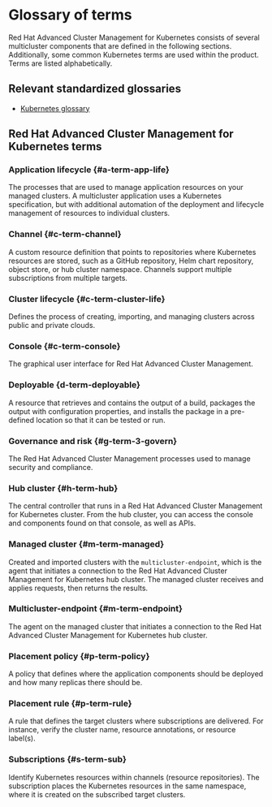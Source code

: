 # Glossary of terms 

Red Hat Advanced Cluster Management for Kubernetes consists of several multicluster components that are defined in the following sections. Additionally, some common Kubernetes terms are used within the product. Terms are listed alphabetically.

## Relevant standardized glossaries

- [Kubernetes glossary](https://kubernetes.io/docs/reference/glossary/?fundamental=true)

## Red Hat Advanced Cluster Management for Kubernetes terms

### Application lifecycle {#a-term-app-life}

The processes that are used to manage application resources on your managed clusters. A multicluster application uses a Kubernetes specification, but with additional automation of the deployment and lifecycle management of resources to individual clusters.

### Channel {#c-term-channel}

A custom resource definition that points to repositories where Kubernetes resources are stored, such as a GitHub repository, Helm chart repository, object store, or hub cluster namespace. Channels support multiple subscriptions from multiple targets.

### Cluster lifecycle {#c-term-cluster-life}

Defines the process of creating, importing, and managing clusters across public and private clouds. 

### Console {#c-term-console}

The graphical user interface for Red Hat Advanced Cluster Management.

### Deployable {d-term-deployable}

A resource that retrieves and contains the output of a build, packages the output with configuration properties, and installs the package in a pre-defined location so that it can be tested or run.

### Governance and risk {#g-term-3-govern}

The  Red Hat Advanced Cluster Management processes used to manage security and compliance.

### Hub cluster {#h-term-hub}

The central controller that runs in a Red Hat Advanced Cluster Management for Kubernetes cluster. From the hub cluster, you can access the console and components found on that console, as well as APIs.

### Managed cluster {#m-term-managed}

Created and imported clusters with the `multicluster-endpoint`, which is the agent that initiates a connection to the Red Hat Advanced Cluster Management for Kubernetes hub cluster. The managed cluster receives and applies requests, then returns the results. 

### Multicluster-endpoint {#m-term-endpoint}

The agent on the managed cluster that initiates a connection to the Red Hat Advanced Cluster Management for Kubernetes hub cluster.  

### Placement policy {#p-term-policy}

A policy that defines where the application components should be deployed and how many replicas there should be.

### Placement rule {#p-term-rule}

A rule that defines the target clusters where subscriptions are delivered. For instance, verify the cluster name, resource annotations, or resource label(s).

### Subscriptions {#s-term-sub}

Identify Kubernetes resources within channels (resource repositories). The subscription places the Kubernetes resources in the same namespace, where it is created on the subscribed target clusters. 
